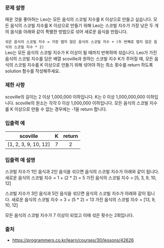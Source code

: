 ### 문제 설명
매운 것을 좋아하는 Leo는 모든 음식의 스코빌 지수를 K 이상으로 만들고 싶습니다. 모든 음식의 스코빌 지수를 K 이상으로 만들기 위해 Leo는 스코빌 지수가 가장 낮은 두 개의 음식을 아래와 같이 특별한 방법으로 섞어 새로운 음식을 만듭니다.

`섞은 음식의 스코빌 지수 = 가장 맵지 않은 음식의 스코빌 지수 + (두 번째로 맵지 않은 음식의 스코빌 지수 * 2)` <br/>
Leo는 모든 음식의 스코빌 지수가 K 이상이 될 때까지 반복하여 섞습니다.
Leo가 가진 음식의 스코빌 지수를 담은 배열 scoville과 원하는 스코빌 지수 K가 주어질 때, 모든 음식의 스코빌 지수를 K 이상으로 만들기 위해 섞어야 하는 최소 횟수를 return 하도록 solution 함수를 작성해주세요.

### 제한 사항
scoville의 길이는 2 이상 1,000,000 이하입니다.
K는 0 이상 1,000,000,000 이하입니다.
scoville의 원소는 각각 0 이상 1,000,000 이하입니다.
모든 음식의 스코빌 지수를 K 이상으로 만들 수 없는 경우에는 -1을 return 합니다.

### 입출력 예
| scoville	| K |	return |
|:---:|:---:|:---:|
| [1, 2, 3, 9, 10, 12] |	7 |	2 |

### 입출력 예 설명
스코빌 지수가 1인 음식과 2인 음식을 섞으면 음식의 스코빌 지수가 아래와 같이 됩니다.
새로운 음식의 스코빌 지수 = 1 + (2 * 2) = 5
가진 음식의 스코빌 지수 = [5, 3, 9, 10, 12]

스코빌 지수가 3인 음식과 5인 음식을 섞으면 음식의 스코빌 지수가 아래와 같이 됩니다.
새로운 음식의 스코빌 지수 = 3 + (5 * 2) = 13
가진 음식의 스코빌 지수 = [13, 9, 10, 12]

모든 음식의 스코빌 지수가 7 이상이 되었고 이때 섞은 횟수는 2회입니다.

### 출처
- https://programmers.co.kr/learn/courses/30/lessons/42626

